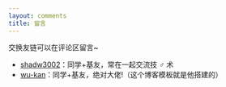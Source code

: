 ```yaml
---
layout: comments
title: 留言
---
```


交换友链可以在评论区留言~


- [shadw3002](https://shadw3002.github.io)：同学+基友，常在一起交流技 ♂ 术
- [wu-kan](https://wu-kan.github.io/)：同学+基友，绝对大佬!（这个博客模板就是他搭建的）


